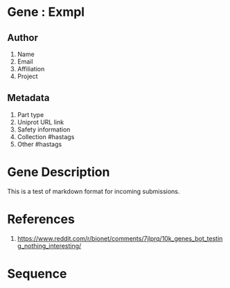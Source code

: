 # Gene : Exmpl

## Author
1. Name
2. Email
3. Affiliation
4. Project

## Metadata
1. Part type
2. Uniprot URL link
3. Safety information
4. Collection #hastags
5. Other #hastags

# Gene Description
This is a test of markdown format for incoming submissions. 

# References
1. https://www.reddit.com/r/bionet/comments/7jlprq/10k_genes_bot_testing_nothing_interesting/

# Sequence
